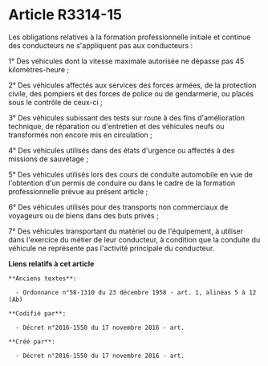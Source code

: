 # Article R3314-15

Les obligations relatives à la formation professionnelle initiale et continue des conducteurs ne s'appliquent pas aux
conducteurs :

1° Des véhicules dont la vitesse maximale autorisée ne dépasse pas 45 kilomètres-heure ;

2° Des véhicules affectés aux services des forces armées, de la protection civile, des pompiers et des forces de police ou de
gendarmerie, ou placés sous le contrôle de ceux-ci ;

3° Des véhicules subissant des tests sur route à des fins d'amélioration technique, de réparation ou d'entretien et des
véhicules neufs ou transformés non encore mis en circulation ;

4° Des véhicules utilisés dans des états d'urgence ou affectés à des missions de sauvetage ;

5° Des véhicules utilisés lors des cours de conduite automobile en vue de l'obtention d'un permis de conduire ou dans le
cadre de la formation professionnelle prévue au présent article ;

6° Des véhicules utilisés pour des transports non commerciaux de voyageurs ou de biens dans des buts privés ;

7° Des véhicules transportant du matériel ou de l'équipement, à utiliser dans l'exercice du métier de leur conducteur, à
condition que la conduite du véhicule ne représente pas l'activité principale du conducteur.

**Liens relatifs à cet article**

	**Anciens textes**:

	  - Ordonnance n°58-1310 du 23 décembre 1958 - art. 1, alinéas 5 à 12  (Ab)

	**Codifié par**:

	  - Décret n°2016-1550 du 17 novembre 2016 - art.

	**Créé par**:

	  - Décret n°2016-1550 du 17 novembre 2016 - art.
